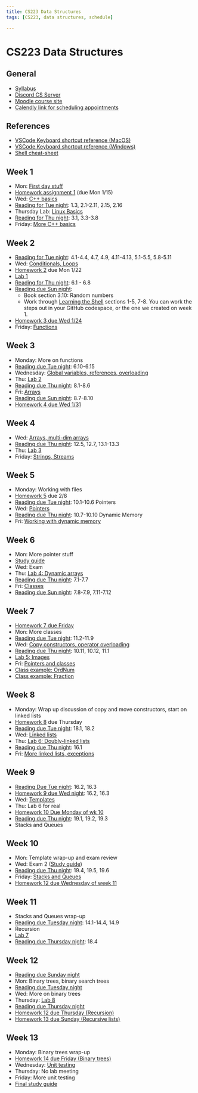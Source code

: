 ```yaml
---
title: CS223 Data Structures
tags: [CS223, data structures, schedule]

---
```


# CS223 Data Structures

## General

- [Syllabus](/tPqPQb58SzichRzQQ9eV8A)
- [Discord CS Server](https://discord.gg/f38czZQ)
- [Moodle course site](https://moodle.hanover.edu/course/view.php?id=1064)
- [Calendly link for scheduling appointments](https://calendly.com/skiadas)

## References

- [VSCode Keyboard shortcut reference (MacOS)](https://code.visualstudio.com/shortcuts/keyboard-shortcuts-macos.pdf)
- [VSCode Keyboard shortcut reference (Windows)](https://code.visualstudio.com/shortcuts/keyboard-shortcuts-windows.pdf)
- [Shell cheat-sheet](https://hpc.ua.edu/wp-content/uploads/2022/02/Linux_bash_cheat_sheet.pdf)

## Week 1

- Mon: [First day stuff](/SGiLGnBmR5mWR15iImL1FA)
- [Homework assignment 1](https://moodle.hanover.edu/mod/quiz/view.php?id=43580) (due Mon 1/15)
- Wed: [C++ basics](/3VrVESZSSHSzpOvuSrCxQA)
- [Reading for Tue night](https://moodle.hanover.edu/mod/forum/discuss.php?d=14662): 1.3, 2.1-2.11, 2.15, 2.16
- Thursday Lab: [Linux Basics](/bXkZCyGDRgGJ7X1218zkAw)
- [Reading for Thu night](https://moodle.hanover.edu/mod/forum/discuss.php?d=14663): 3.1, 3.3-3.8
- Friday: [More C++ basics](/vIM91glnT5CF-cTfFE2D8Q)

## Week 2

- [Reading for Tue night](https://moodle.hanover.edu/mod/forum/discuss.php?d=15028): 4.1-4.4, 4.7, 4.9, 4.11-4.13, 5.1-5.5, 5.8-5.11
- Wed: [Conditionals, Loops](/RCdJ1Lp6Sxm1i5luaBXjOQ)
- [Homework 2](https://moodle.hanover.edu/mod/quiz/view.php?id=43581) due Mon 1/22
- [Lab 1](/L6OuBE6DSaGB3JdJxMPKrQ)
- [Reading for Thu night](https://moodle.hanover.edu/mod/forum/discuss.php?d=15029): 6.1 - 6.8
- [Reading due Sun night](https://moodle.hanover.edu/mod/forum/discuss.php?d=15250): 
    - Book section 3.10: Random numbers
    - Work through [Learning the Shell](https://linuxcommand.org/lc3_learning_the_shell.php) sections 1-5, 7-8. You can work the steps out in your GitHub codespace, or the one we created on week 1.
- [Homework 3 due Wed 1/24](https://moodle.hanover.edu/mod/quiz/view.php?id=43582)
- Friday: [Functions](/X3ZkX8XzSYqOWQJafpc-ZA)

## Week 3

- Monday: More on functions
- [Reading due Tue night](https://moodle.hanover.edu/mod/forum/discuss.php?d=15429): 6.10-6.15
- Wednesday: [Global variables, references, overloading](/V-W6QdznSu2q4YKdtZ-INA)
- Thu: [Lab 2](/Ins7u7ZhQASEz0oGaF2Y7g)
- [Reading due Thu night](https://moodle.hanover.edu/mod/forum/discuss.php?d=15555): 8.1-8.6
- Fri: [Arrays](/UHlQNCo7QzK6thYHnVpJDQ)
- [Reading due Sun night](https://moodle.hanover.edu/mod/forum/discuss.php?d=15705): 8.7-8.10
- [Homework 4 due Wed 1/31](https://moodle.hanover.edu/mod/quiz/view.php?id=43583)

## Week 4

- Wed: [Arrays, multi-dim arrays](/UHlQNCo7QzK6thYHnVpJDQ)
- [Reading due Thu night](https://moodle.hanover.edu/mod/forum/discuss.php?d=15877): 12.5, 12.7, 13.1-13.3
- Thu: [Lab 3](/L-CGFJmhRwGy2Zpuu8z5DA)
- Friday: [Strings, Streams](/FJSQZgP6Qhe93vO4HekNXw)

## Week 5

- Monday: Working with files
- [Homework 5](https://moodle.hanover.edu/mod/quiz/view.php?id=43584) due 2/8
- [Reading due Tue night](https://moodle.hanover.edu/mod/forum/discuss.php?d=16073): 10.1-10.6 Pointers
- Wed: [Pointers](/2S6AhxIUS9eW8Uge4He80g)
- [Reading due Thu night](https://moodle.hanover.edu/mod/forum/discuss.php?d=16074): 10.7-10.10 Dynamic Memory
- Fri: [Working with dynamic memory](/xTgId-iZQM2c76lBTZlAmg)

## Week 6

- Mon: More pointer stuff
- [Study guide](/CEHzkY9dSAmoXPlSyfj7DA)
- Wed: Exam
- Thu: [Lab 4: Dynamic arrays](/rlesoJFWR6OCkjjO4wu4vg)
- [Reading due Thu night](https://moodle.hanover.edu/mod/forum/discuss.php?d=16398): 7.1-7.7
- Fri: [Classes](/OvoX6KlrTrq-qE9QqRtjtw)
- [Reading due Sun night](https://moodle.hanover.edu/mod/forum/discuss.php?d=16399): 7.8-7.9, 7.11-7.12

## Week 7

- [Homework 7 due Friday](https://moodle.hanover.edu/mod/quiz/view.php?id=43585)
- Mon: More classes
- [Reading due Tue night](https://moodle.hanover.edu/mod/forum/discuss.php?d=16400): 11.2-11.9
- Wed: [Copy constructors, operator overloading](/CTJwqvvJTTq34od5c7J5Fw)
- [Reading due Thu night](https://moodle.hanover.edu/mod/forum/discuss.php?d=16707): 10.11, 10.12, 11.1
- [Lab 5: Images](/WHtFlvNWTuqKaC1MgnmEgg)
- Fri: [Pointers and classes](/4okfU0k9Qza2ePxNBPACnw)
- [Class example: OrdNum](/eHpqbNbtQs6W4SnM4JO0kQ)
- [Class example: Fraction](/yC9rckplQAikaK3bucE7Iw)

## Week 8

- Monday: Wrap up discussion of copy and move constructors, start on linked lists
- [Homework 8](https://moodle.hanover.edu/mod/quiz/view.php?id=43590) due Thursday
- [Reading due Tue night](https://moodle.hanover.edu/mod/forum/discuss.php?d=16917): 18.1, 18.2
- Wed: [Linked lists](/VvBL5N_uQsiT_LcHta3C-g)
- Thu: [Lab 6: Doubly-linked lists](/AOePjZYSTGOyyIfAmFLKkg)
- [Reading due Thu night](https://moodle.hanover.edu/mod/forum/discuss.php?d=16931): 16.1
- Fri: [More linked lists, exceptions](/oB9hx--rRReutAmcLSqTcg)

## Week 9

- [Reading Due Tue night](https://moodle.hanover.edu/mod/forum/discuss.php?d=17184): 16.2, 16.3
- [Homework 9 due Wed night](https://moodle.hanover.edu/mod/quiz/view.php?id=49187): 16.2, 16.3
- Wed: [Templates](/yY_qaDPZRYuN007sM0rCGA)
- Thu: Lab 6 for real
- [Homework 10 Due Monday of wk 10](https://moodle.hanover.edu/mod/quiz/view.php?id=43594)
- [Reading due Thu night](https://moodle.hanover.edu/mod/forum/discuss.php?d=17300): 19.1, 19.2, 19.3
- Stacks and Queues

## Week 10

- Mon: Template wrap-up and exam review
- Wed: Exam 2 ([Study guide](/XFDl-UovScu_mRUIdpj6cg))
- [Reading due Thu night](https://moodle.hanover.edu/mod/forum/discuss.php?d=17497): 19.4, 19.5, 19.6
- Friday: [Stacks and Queues](/XkppyS61QMirDTsFPMptcg)
- [Homework 12 due Wednesday of week 11](https://moodle.hanover.edu/mod/quiz/view.php?id=43592)

## Week 11

- Stacks and Queues wrap-up
- [Reading due Tuesday night](https://moodle.hanover.edu/mod/forum/discuss.php?d=17641): 14.1-14.4, 14.9
- Recursion
- [Lab 7](/T31-xaRMRT6_KfVc8aNlBw)
- [Reading due Thursday night](https://moodle.hanover.edu/mod/forum/discuss.php?d=17642): 18.4

## Week 12

- [Reading due Sunday night](https://moodle.hanover.edu/mod/forum/discuss.php?d=17791)
- Mon: Binary trees, binary search trees
- [Reading due Tuesday night](https://moodle.hanover.edu/mod/forum/discuss.php?d=17792)
- Wed: More on binary trees
- Thursday: [Lab 8](/bQzAUFczSpa4OkK5zahhIw)
- [Reading due Thursday night](https://moodle.hanover.edu/mod/forum/discuss.php?d=17985)
- [Homework 12 due Thursday (Recursion)](https://moodle.hanover.edu/mod/quiz/view.php?id=43595)
- [Homework 13 due Sunday (Recursive lists)](https://moodle.hanover.edu/mod/quiz/view.php?id=43596)

## Week 13

- Monday: Binary trees wrap-up
- [Homework 14 due Friday (Binary trees)](https://moodle.hanover.edu/mod/quiz/view.php?id=43597)
- Wednesday: [Unit testing](/pE_Jn74mSJei7ex0rzJ_CQ)
- Thursday: No lab meeting
- Friday: More unit testing
- [Final study guide](/SODN_VXmTzyJf3ElM6yw9Q)